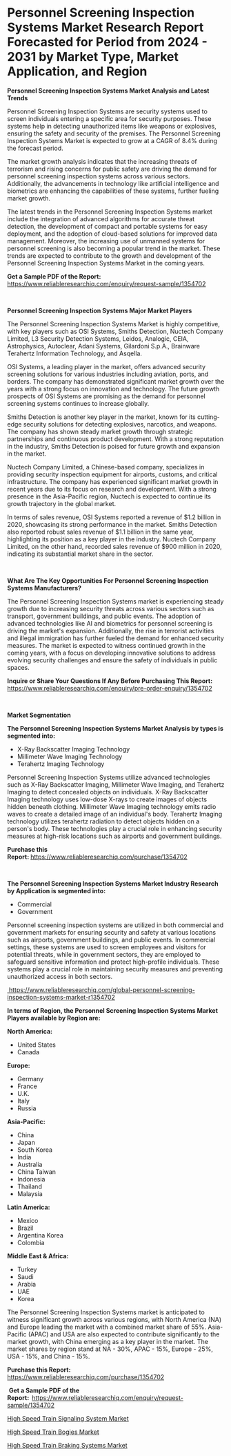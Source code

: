 <p><h1>Personnel Screening Inspection Systems Market Research Report Forecasted for Period from 2024 -  2031 by Market Type, Market Application, and Region</h1></p><p><strong>Personnel Screening Inspection Systems Market Analysis and Latest Trends</strong></p>
<p><p>Personnel Screening Inspection Systems are security systems used to screen individuals entering a specific area for security purposes. These systems help in detecting unauthorized items like weapons or explosives, ensuring the safety and security of the premises. The Personnel Screening Inspection Systems Market is expected to grow at a CAGR of 8.4% during the forecast period. </p><p>The market growth analysis indicates that the increasing threats of terrorism and rising concerns for public safety are driving the demand for personnel screening inspection systems across various sectors. Additionally, the advancements in technology like artificial intelligence and biometrics are enhancing the capabilities of these systems, further fueling market growth. </p><p>The latest trends in the Personnel Screening Inspection Systems market include the integration of advanced algorithms for accurate threat detection, the development of compact and portable systems for easy deployment, and the adoption of cloud-based solutions for improved data management. Moreover, the increasing use of unmanned systems for personnel screening is also becoming a popular trend in the market. These trends are expected to contribute to the growth and development of the Personnel Screening Inspection Systems Market in the coming years.</p></p>
<p><strong>Get a Sample PDF of the Report:&nbsp;</strong> <a href="https://www.reliableresearchiq.com/enquiry/request-sample/1354702">https://www.reliableresearchiq.com/enquiry/request-sample/1354702</a></p>
<p>&nbsp;</p>
<p><strong>Personnel Screening Inspection Systems Major Market Players</strong></p>
<p><p>The Personnel Screening Inspection Systems Market is highly competitive, with key players such as OSI Systems, Smiths Detection, Nuctech Company Limited, L3 Security Detection Systems, Leidos, Analogic, CEIA, Astrophysics, Autoclear, Adani Systems, Gilardoni S.p.A., Brainware Terahertz Information Technology, and Asqella.</p><p>OSI Systems, a leading player in the market, offers advanced security screening solutions for various industries including aviation, ports, and borders. The company has demonstrated significant market growth over the years with a strong focus on innovation and technology. The future growth prospects of OSI Systems are promising as the demand for personnel screening systems continues to increase globally.</p><p>Smiths Detection is another key player in the market, known for its cutting-edge security solutions for detecting explosives, narcotics, and weapons. The company has shown steady market growth through strategic partnerships and continuous product development. With a strong reputation in the industry, Smiths Detection is poised for future growth and expansion in the market.</p><p>Nuctech Company Limited, a Chinese-based company, specializes in providing security inspection equipment for airports, customs, and critical infrastructure. The company has experienced significant market growth in recent years due to its focus on research and development. With a strong presence in the Asia-Pacific region, Nuctech is expected to continue its growth trajectory in the global market.</p><p>In terms of sales revenue, OSI Systems reported a revenue of $1.2 billion in 2020, showcasing its strong performance in the market. Smiths Detection also reported robust sales revenue of $1.1 billion in the same year, highlighting its position as a key player in the industry. Nuctech Company Limited, on the other hand, recorded sales revenue of $900 million in 2020, indicating its substantial market share in the sector.</p></p>
<p>&nbsp;</p>
<p><strong>What Are The Key Opportunities For Personnel Screening Inspection Systems Manufacturers?</strong></p>
<p><p>The Personnel Screening Inspection Systems market is experiencing steady growth due to increasing security threats across various sectors such as transport, government buildings, and public events. The adoption of advanced technologies like AI and biometrics for personnel screening is driving the market's expansion. Additionally, the rise in terrorist activities and illegal immigration has further fueled the demand for enhanced security measures. The market is expected to witness continued growth in the coming years, with a focus on developing innovative solutions to address evolving security challenges and ensure the safety of individuals in public spaces.</p></p>
<p><strong>Inquire or Share Your Questions If Any Before Purchasing This Report:</strong> <a href="https://www.reliableresearchiq.com/enquiry/pre-order-enquiry/1354702">https://www.reliableresearchiq.com/enquiry/pre-order-enquiry/1354702</a></p>
<p>&nbsp;</p>
<p><strong>Market Segmentation</strong></p>
<p><strong>The Personnel Screening Inspection Systems Market Analysis by types is segmented into:</strong></p>
<p><ul><li>X-Ray Backscatter Imaging Technology</li><li>Millimeter Wave Imaging Technology</li><li>Terahertz Imaging Technology</li></ul></p>
<p><p>Personnel Screening Inspection Systems utilize advanced technologies such as X-Ray Backscatter Imaging, Millimeter Wave Imaging, and Terahertz Imaging to detect concealed objects on individuals. X-Ray Backscatter Imaging technology uses low-dose X-rays to create images of objects hidden beneath clothing. Millimeter Wave Imaging technology emits radio waves to create a detailed image of an individual's body. Terahertz Imaging technology utilizes terahertz radiation to detect objects hidden on a person's body. These technologies play a crucial role in enhancing security measures at high-risk locations such as airports and government buildings.</p></p>
<p><strong>Purchase this Report:&nbsp;</strong><a href="https://www.reliableresearchiq.com/purchase/1354702">https://www.reliableresearchiq.com/purchase/1354702</a></p>
<p>&nbsp;</p>
<p><strong>The Personnel Screening Inspection Systems Market Industry Research by Application is segmented into:</strong></p>
<p><ul><li>Commercial</li><li>Government</li></ul></p>
<p><p>Personnel screening inspection systems are utilized in both commercial and government markets for ensuring security and safety at various locations such as airports, government buildings, and public events. In commercial settings, these systems are used to screen employees and visitors for potential threats, while in government sectors, they are employed to safeguard sensitive information and protect high-profile individuals. These systems play a crucial role in maintaining security measures and preventing unauthorized access in both sectors.</p></p>
<p><a href="https://www.reliableresearchiq.com/global-personnel-screening-inspection-systems-market-r1354702">&nbsp;https://www.reliableresearchiq.com/global-personnel-screening-inspection-systems-market-r1354702</a></p>
<p><strong>In terms of Region, the Personnel Screening Inspection Systems Market Players available by Region are:</strong></p>
<p>
    <p> <strong> North America: </strong>
        <ul>
            <li>United States</li>
            <li>Canada</li>
        </ul>
        </p> 
    <p> <strong> Europe: </strong>
        <ul>
            <li>Germany</li>
            <li>France</li>
            <li>U.K.</li>
            <li>Italy</li>
            <li>Russia</li>
        </ul>
        </p> 
    <p> <strong> Asia-Pacific: </strong>
        <ul>
            <li>China</li>
            <li>Japan</li>
            <li>South Korea</li>
            <li>India</li>
            <li>Australia</li>
            <li>China Taiwan</li>
            <li>Indonesia</li>
            <li>Thailand</li>
            <li>Malaysia</li>
        </ul>
        </p> 
    <p> <strong> Latin America: </strong>
        <ul>
            <li>Mexico</li>
            <li>Brazil</li>
            <li>Argentina Korea</li>
            <li>Colombia</li>
        </ul>
        </p> 
    <p> <strong> Middle East & Africa: </strong>
        <ul>
            <li>Turkey</li>
            <li>Saudi</li>
            <li>Arabia</li>
            <li>UAE</li>
            <li>Korea</li>
        </ul>
    </p>
    </p>
<p><p>The Personnel Screening Inspection Systems market is anticipated to witness significant growth across various regions, with North America (NA) and Europe leading the market with a combined market share of 55%. Asia-Pacific (APAC) and USA are also expected to contribute significantly to the market growth, with China emerging as a key player in the market. The market shares by region stand at NA - 30%, APAC - 15%, Europe - 25%, USA - 15%, and China - 15%.</p></p>
<p><strong>Purchase this Report: </strong><a href="https://www.reliableresearchiq.com/purchase/1354702">https://www.reliableresearchiq.com/purchase/1354702</a></p>
<p>&nbsp;<strong>Get a Sample PDF of the Report:&nbsp;&nbsp;</strong><a href="https://www.reliableresearchiq.com/enquiry/request-sample/1354702">https://www.reliableresearchiq.com/enquiry/request-sample/1354702</a></p>
<p><strong></strong></p>
<p><p><a href="https://github.com/trameciabutler45/Market-Research-Report-List-1/blob/main/high-speed-train-signaling-system-market.md">High Speed Train Signaling System Market</a></p><p><a href="https://github.com/sydneyHley85/Market-Research-Report-List-1/blob/main/high-speed-train-bogies-market.md">High Speed Train Bogies Market</a></p><p><a href="https://github.com/JordyBecker/Market-Research-Report-List-1/blob/main/high-speed-train-braking-systems-market.md">High Speed Train Braking Systems Market</a></p></p>